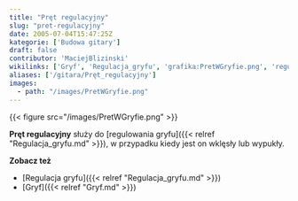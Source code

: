 ```yaml
---
title: "Pręt regulacyjny"
slug: "pret-regulacyjny"
date: 2005-07-04T15:47:25Z
kategorie: ['Budowa gitary']
draft: false
contributor: 'MaciejBlizinski'
wikilinks: ['Gryf', 'Regulacja_gryfu', 'grafika:PretWGryfie.png', 'regulacja_gryfu']
aliases: ['/gitara/Pręt_regulacyjny']
images:
  - path: "/images/PretWGryfie.png"
---
```

{{< figure src="/images/PretWGryfie.png" >}}

**Pręt regulacyjny** służy do [regulowania
gryfu]({{< relref "Regulacja_gryfu.md" >}}), w przypadku kiedy jest on wklęsły
lub wypukły.

**Zobacz też**

  - [Regulacja gryfu]({{< relref "Regulacja_gryfu.md" >}})
  - [Gryf]({{< relref "Gryf.md" >}})

